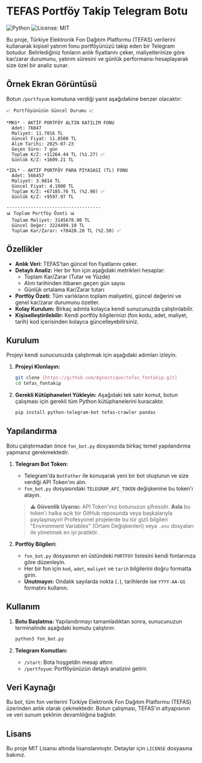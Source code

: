 # TEFAS Portföy Takip Telegram Botu

![Python](https://img.shields.io/badge/Python-3.7+-blue.svg)
![License: MIT](https://img.shields.io/badge/License-MIT-yellow.svg)

Bu proje, Türkiye Elektronik Fon Dağıtım Platformu (TEFAS) verilerini kullanarak kişisel yatırım fonu portföyünüzü takip eden bir Telegram botudur. Belirlediğiniz fonların anlık fiyatlarını çeker, maliyetlerinize göre kar/zarar durumunu, yatırım süresini ve günlük performansı hesaplayarak size özel bir analiz sunar.

## Örnek Ekran Görüntüsü

Botun `/portfoyum` komutuna verdiği yanıt aşağıdakine benzer olacaktır:

```
📈 Portföyünüzün Güncel Durumu 📈

*MKG* - AKTİF PORTFÖY ALTIN KATILIM FONU
  Adet: 76047
  Maliyet: 11.7016 TL
  Güncel Fiyat: 11.8500 TL
  Alım Tarihi: 2025-07-23
  Geçen Süre: 7 gün
  Toplam K/Z: +11264.44 TL (%1.27) ✅
  Günlük K/Z: +1609.21 TL

*IDL* - AKTİF PORTFÖY PARA PİYASASI (TL) FONU
  Adet: 566457
  Maliyet: 3.9814 TL
  Güncel Fiyat: 4.1000 TL
  Toplam K/Z: +67185.76 TL (%2.98) ✅
  Günlük K/Z: +9597.97 TL

-----------------------------------
📊 Toplam Portföy Özeti 📊
  Toplam Maliyet: 3145678.90 TL
  Güncel Değer: 3224499.10 TL
  Toplam Kar/Zarar: +78420.20 TL (%2.50) ✅
```

## Özellikler

- **Anlık Veri:** TEFAS'tan güncel fon fiyatlarını çeker.
- **Detaylı Analiz:** Her bir fon için aşağıdaki metrikleri hesaplar:
  - Toplam Kar/Zarar (Tutar ve Yüzde)
  - Alım tarihinden itibaren geçen gün sayısı
  - Günlük ortalama Kar/Zarar tutarı
- **Portföy Özeti:** Tüm varlıkların toplam maliyetini, güncel değerini ve genel kar/zarar durumunu özetler.
- **Kolay Kurulum:** Birkaç adımla kolayca kendi sunucunuzda çalıştırılabilir.
- **Kişiselleştirilebilir:** Kendi portföy bilgilerinizi (fon kodu, adet, maliyet, tarih) kod içerisinden kolayca güncelleyebilirsiniz.

## Kurulum

Projeyi kendi sunucunuzda çalıştırmak için aşağıdaki adımları izleyin.

1.  **Projeyi Klonlayın:**
    ```bash
    git clone [https://github.com/Agnostique/tefas_fontakip.git]
    cd tefas_fontakip
    ```

2.  **Gerekli Kütüphaneleri Yükleyin:**
    Aşağıdaki tek satır komut, botun çalışması için gerekli tüm Python kütüphanelerini kuracaktır.
    ```bash
    pip install python-telegram-bot tefas-crawler pandas
    ```

## Yapılandırma

Botu çalıştırmadan önce `fon_bot.py` dosyasında birkaç temel yapılandırma yapmanız gerekmektedir.

1.  **Telegram Bot Token:**
    - Telegram'da `BotFather` ile konuşarak yeni bir bot oluşturun ve size verdiği API Token'ını alın.
    - `fon_bot.py` dosyasındaki `TELEGRAM_API_TOKEN` değişkenine bu token'ı atayın.

    > **⚠️ Güvenlik Uyarısı:**
    > API Token'ınız botunuzun şifresidir. **Asla** bu token'ı halka açık bir GitHub reposunda veya başkalarıyla paylaşmayın! Profesyonel projelerde bu tür gizli bilgileri "Environment Variables" (Ortam Değişkenleri) veya `.env` dosyaları ile yönetmek en iyi pratiktir.

2.  **Portföy Bilgileri:**
    - `fon_bot.py` dosyasının en üstündeki `PORTFOY` listesini kendi fonlarınıza göre düzenleyin.
    - Her bir fon için `kod`, `adet`, `maliyet` ve `tarih` bilgilerini doğru formatta girin.
    - **Unutmayın:** Ondalık sayılarda nokta (`.`), tarihlerde ise `YYYY-AA-GG` formatını kullanın.

## Kullanım

1.  **Botu Başlatma:**
    Yapılandırmayı tamamladıktan sonra, sunucunuzun terminalinde aşağıdaki komutu çalıştırın:
    ```bash
    python3 fon_bot.py
    ```

2.  **Telegram Komutları:**
    - `/start`: Bota hoşgeldin mesajı attırır.
    - `/portfoyum`: Portföyünüzün detaylı analizini getirir.

## Veri Kaynağı

Bu bot, tüm fon verilerini Türkiye Elektronik Fon Dağıtım Platformu (TEFAS) üzerinden anlık olarak çekmektedir. Botun çalışması, TEFAS'ın altyapısının ve veri sunum şeklinin devamlılığına bağlıdır.

## Lisans

Bu proje MIT Lisansı altında lisanslanmıştır. Detaylar için `LICENSE` dosyasına bakınız.
